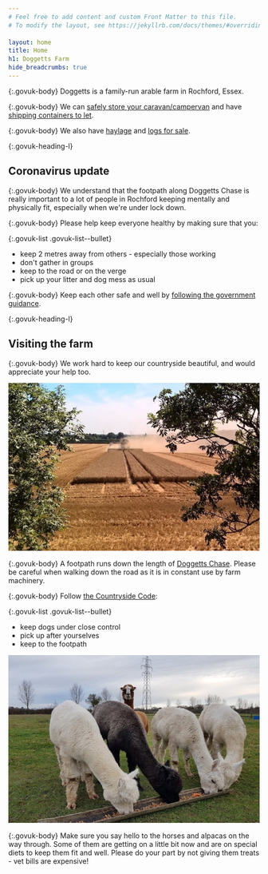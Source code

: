 ```yaml
---
# Feel free to add content and custom Front Matter to this file.
# To modify the layout, see https://jekyllrb.com/docs/themes/#overriding-theme-defaults

layout: home
title: Home
h1: Doggetts Farm
hide_breadcrumbs: true
---
```


{:.govuk-body}
Doggetts is a family-run arable farm in Rochford, Essex.

{:.govuk-body}
We can [safely store your caravan/campervan](/caravan-storage) and have [shipping containers to let](container-storage).

{:.govuk-body}
We also have [haylage](/contact) and [logs for sale](/logs-for-sale).

{:.govuk-heading-l}
## Coronavirus update

{:.govuk-body}
We understand that the footpath along Doggetts Chase is really important to a lot of people in Rochford keeping mentally and physically fit, especially when we're under lock down.

{:.govuk-body}
Please help keep everyone healthy by making sure that you:

{:.govuk-list .govuk-list--bullet}
* keep 2 metres away from others - especially those working
* don't gather in groups
* keep to the road or on the verge
* pick up your litter and dog mess as usual

{:.govuk-body}
Keep each other safe and well by [following the government guidance](https://www.gov.uk/coronavirus).

{:.govuk-heading-l}
## Visiting the farm

{:.govuk-body}
We work hard to keep our countryside beautiful, and would appreciate your help too.

![a yellow combine finishing harvesting a golden field of wheat in the sunshine](/assets/combine/combine-3x2-min.jpg)

{:.govuk-body}
A footpath runs down the length of [Doggetts Chase](https://goo.gl/maps/uPhC6CQuBXt6qDrZ8). Please be careful when walking down the road as it is in constant use by farm machinery.

{:.govuk-body}
Follow [the Countryside Code](https://en.wikipedia.org/wiki/The_Country_Code):

{:.govuk-list .govuk-list--bullet}
* keep dogs under close control
* pick up after yourselves
* keep to the footpath

![Four alpacas having a breakfast of feed and carrots, with a fifth keeping watch like a meerkat](/assets/alpacas-min.jpg)

{:.govuk-body}
Make sure you say hello to the horses and alpacas on the way through. Some of them are getting on a little bit now and are on special diets to keep them fit and well. Please do your part by not giving them treats - vet bills are expensive!
